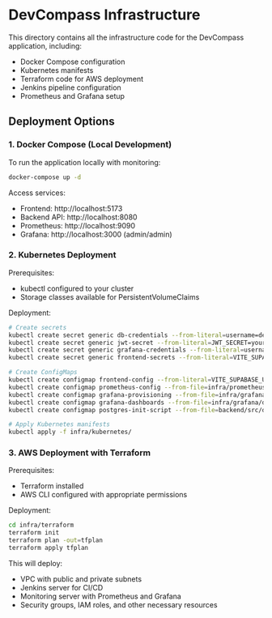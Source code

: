 
# DevCompass Infrastructure

This directory contains all the infrastructure code for the DevCompass application, including:

- Docker Compose configuration
- Kubernetes manifests
- Terraform code for AWS deployment
- Jenkins pipeline configuration
- Prometheus and Grafana setup

## Deployment Options

### 1. Docker Compose (Local Development)

To run the application locally with monitoring:

```bash
docker-compose up -d
```

Access services:
- Frontend: http://localhost:5173
- Backend API: http://localhost:8080
- Prometheus: http://localhost:9090
- Grafana: http://localhost:3000 (admin/admin)

### 2. Kubernetes Deployment

Prerequisites:
- kubectl configured to your cluster
- Storage classes available for PersistentVolumeClaims

Deployment:

```bash
# Create secrets
kubectl create secret generic db-credentials --from-literal=username=devuser --from-literal=password=devpassword
kubectl create secret generic jwt-secret --from-literal=JWT_SECRET=your-jwt-secret
kubectl create secret generic grafana-credentials --from-literal=username=admin --from-literal=password=admin
kubectl create secret generic frontend-secrets --from-literal=VITE_SUPABASE_ANON_KEY=your-supabase-anon-key

# Create ConfigMaps
kubectl create configmap frontend-config --from-literal=VITE_SUPABASE_URL=your-supabase-url --from-literal=VITE_APP_VERSION=1.0.0
kubectl create configmap prometheus-config --from-file=infra/prometheus/prometheus.yml
kubectl create configmap grafana-provisioning --from-file=infra/grafana/provisioning/
kubectl create configmap grafana-dashboards --from-file=infra/grafana/dashboards/
kubectl create configmap postgres-init-script --from-file=backend/src/db/init.sql

# Apply Kubernetes manifests
kubectl apply -f infra/kubernetes/
```

### 3. AWS Deployment with Terraform

Prerequisites:
- Terraform installed
- AWS CLI configured with appropriate permissions

Deployment:

```bash
cd infra/terraform
terraform init
terraform plan -out=tfplan
terraform apply tfplan
```

This will deploy:
- VPC with public and private subnets
- Jenkins server for CI/CD
- Monitoring server with Prometheus and Grafana
- Security groups, IAM roles, and other necessary resources
